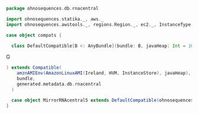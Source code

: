 
```scala
package ohnosequences.db.rnacentral

import ohnosequences.statika._, aws._
import ohnosequences.awstools._, regions.Region._, ec2._, InstanceType._, autoscaling._, s3._

case object compats {

  class DefaultCompatible[B <: AnyBundle](bundle: B, javaHeap: Int = 10
```

G

```scala
) extends Compatible(
    amznAMIEnv(AmazonLinuxAMI(Ireland, HVM, InstanceStore), javaHeap),
    bundle,
    generated.metadata.db.rnacentral
  )

  case object MirrorRNAcentral5 extends DefaultCompatible(ohnosequences.db.rnacentral.test.MirrorRNAcentral5)
}

```




[test/scala/runBundles.scala]: runBundles.scala.md
[test/scala/rnaCentral.scala]: rnaCentral.scala.md
[test/scala/compats.scala]: compats.scala.md
[main/scala/filterData.scala]: ../../main/scala/filterData.scala.md
[main/scala/csvUtils.scala]: ../../main/scala/csvUtils.scala.md
[main/scala/collectionUtils.scala]: ../../main/scala/collectionUtils.scala.md
[main/scala/rnacentral.scala]: ../../main/scala/rnacentral.scala.md
[main/scala/blastDB.scala]: ../../main/scala/blastDB.scala.md